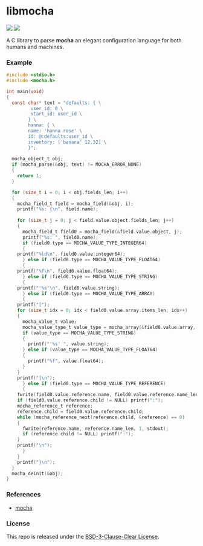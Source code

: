 # libmocha

[![](https://img.shields.io/github/v/tag/thechampagne/libmocha?label=version)](https://github.com/thechampagne/libmocha/releases/latest) [![](https://img.shields.io/github/license/thechampagne/libmocha)](https://github.com/thechampagne/libmocha/blob/main/LICENSE)

A C library to parse **mocha** an elegant configuration language for both humans and machines.

### Example
```c
#include <stdio.h>
#include <mocha.h>

int main(void)
{
  const char* text = "defaults: { \
         user_id: 0 \
         start_id: user_id \
        } \
        hanna: { \
        name: 'hanna rose' \
        id: @:defaults:user_id \
        inventory: ['banana' 12.32] \
        }";
       
  mocha_object_t obj;
  if (mocha_parse(&obj, text) != MOCHA_ERROR_NONE)
  {
    return 1;
  }

  for (size_t i = 0; i < obj.fields_len; i++)
  {
    mocha_field_t field = mocha_field(&obj, i);
    printf("%s: {\n", field.name);
  
    for (size_t j = 0; j < field.value.object.fields_len; j++)
    {
      mocha_field_t field0 = mocha_field(&field.value.object, j);
      printf("%s: ", field0.name);
      if (field0.type == MOCHA_VALUE_TYPE_INTEGER64)
      {
	printf("%ld\n", field0.value.integer64);
      } else if (field0.type == MOCHA_VALUE_TYPE_FLOAT64)
      {
	printf("%f\n", field0.value.float64);
      } else if (field0.type == MOCHA_VALUE_TYPE_STRING)
      {
	printf("'%s'\n", field0.value.string);
      } else if (field0.type == MOCHA_VALUE_TYPE_ARRAY)
      {
	printf("[");
	for (size_t idx = 0; idx < field0.value.array.items_len; idx++)
	{
	  mocha_value_t value;
	  mocha_value_type_t value_type = mocha_array(&field0.value.array, &value, idx);
	  if (value_type == MOCHA_VALUE_TYPE_STRING)
	  {
	    printf("'%s' ", value.string);
	  } else if (value_type == MOCHA_VALUE_TYPE_FLOAT64)
	  {
	    printf("%f", value.float64);
	  }
	}
	printf("]\n");
      } else if (field0.type == MOCHA_VALUE_TYPE_REFERENCE)
      {
	fwrite(field0.value.reference.name, field0.value.reference.name_len, 1, stdout);
	if (field0.value.reference.child != NULL) printf(":");
	mocha_reference_t reference;
	reference.child = field0.value.reference.child;
	while (mocha_reference_next(reference.child, &reference) == 0)
	{
	  fwrite(reference.name, reference.name_len, 1, stdout);
	  if (reference.child != NULL) printf(":");
	}
	printf("\n");
      }
    }
    printf("}\n");
  }
  mocha_deinit(&obj);
}
```

### References
 - [mocha](https://github.com/hqnna/mocha)

### License

This repo is released under the [BSD-3-Clause-Clear License](https://github.com/thechampagne/libmocha/blob/main/LICENSE).
